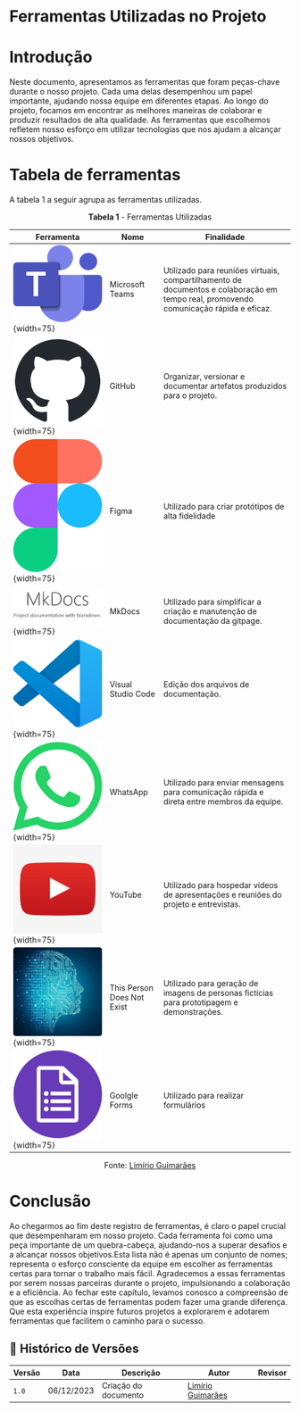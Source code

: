 # Ferramentas Utilizadas no Projeto

# Introdução

Neste documento, apresentamos as ferramentas que foram peças-chave durante o nosso projeto. Cada uma delas desempenhou um papel importante, ajudando nossa equipe em diferentes etapas. Ao longo do projeto, focamos em encontrar as melhores maneiras de 
colaborar e produzir resultados de alta qualidade. As ferramentas que escolhemos refletem nosso esforço em utilizar tecnologias que nos ajudam a alcançar nossos objetivos. 

# Tabela de ferramentas
A tabela 1 a seguir agrupa as ferramentas utilizadas.

<center>

**Tabela 1** - Ferramentas Utilizadas

| Ferramenta | Nome | Finalidade | 
|------------|------|------------| 
| ![](../assets/teams.png){width=75} | Microsoft Teams | Utilizado para reuniões virtuais, compartilhamento de documentos e colaboração em tempo real, promovendo comunicação rápida e eficaz. | 
| ![](../assets/github.png){width=75} | GitHub |Organizar, versionar e documentar artefatos produzidos para o projeto. | 
| ![](../assets/figma.png){width=75} | Figma | Utilizado para criar protótipos de alta fidelidade | 
| ![](../assets/mkdocs.png){width=75} | MkDocs | Utilizado para simplificar a criação e manutenção de documentação da gitpage. |
| ![](../assets/vscode.png){width=75} | Visual Studio Code | Edição dos arquivos de documentação. |  
| ![](../assets/whatsapp.png){width=75} | WhatsApp | Utilizado para enviar mensagens para comunicação rápida e direta entre membros da equipe. |
| ![](../assets/youtube.jpg){width=75} | YouTube | Utilizado para hospedar vídeos de apresentações e reuniões do projeto e entrevistas. | 
| ![](../assets/thispersondoesntexist.png){width=75} | This Person Does Not Exist | Utilizado para geração de imagens de personas fictícias para prototipagem e demonstrações. | 
| ![](../assets/forms.png){width=75} | Goolgle Forms | Utilizado para realizar formulários | 

Fonte: [Limírio Guimarães](https://github.com/LimirioGuimaraes)

</center>

# Conclusão
Ao chegarmos ao fim deste registro de ferramentas, é claro o papel crucial que desempenharam em nosso projeto. Cada ferramenta foi como uma peça importante de um quebra-cabeça, ajudando-nos a superar desafios e a alcançar nossos objetivos.Esta lista 
não é apenas um conjunto de nomes; representa o esforço consciente da equipe em escolher as ferramentas certas para tornar o trabalho mais fácil. Agradecemos a essas ferramentas por serem nossas parceiras durante o projeto, impulsionando a 
colaboração e a eficiência. Ao fechar este capítulo, levamos conosco a compreensão de que as escolhas certas de ferramentas podem fazer uma grande diferença. Que esta experiência inspire futuros projetos a explorarem e adotarem ferramentas que 
facilitem o caminho para o sucesso.

## 📑 Histórico de Versões

| Versão | Data | Descrição | Autor | Revisor |
|-------|-------|------------|-------|--------|
|`1.0`| 06/12/2023| Criação do documento | [Limírio Guimarães](https://github.com/LimirioGuimaraes)| |
